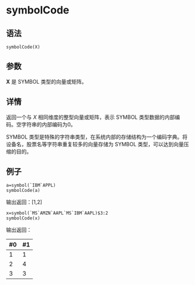 # symbolCode

## 语法

`symbolCode(X)`

## 参数

**X** 是 SYMBOL 类型的向量或矩阵。

## 详情

返回一个与 *X* 相同维度的整型向量或矩阵，表示 SYMBOL 类型数据的内部编码。空字符串的内部编码为0。

SYMBOL 类型是特殊的字符串类型，在系统内部的存储结构为一个编码字典。将设备名，股票名等字符串重复较多的向量存储为 SYMBOL
类型，可以达到向量压缩的目的。

## 例子

```
a=symbol(`IBM`APPL)
symbolCode(a)
```

输出返回：[1,2]

```
x=symbol(`MS`AMZN`AAPL`MS`IBM`AAPL)$3:2
symbolCode(x)
```

输出返回：

| #0 | #1 |
| --- | --- |
| 1 | 1 |
| 2 | 4 |
| 3 | 3 |

